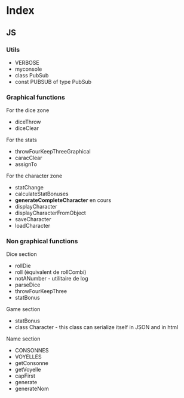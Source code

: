 # Index

## JS

### Utils

* VERBOSE
*  myconsole
* class PubSub
* const PUBSUB of type PubSub

### Graphical functions

For the dice zone

* diceThrow
* diceClear

For the stats

* throwFourKeepThreeGraphical
* caracClear
* assignTo

For the character zone

* statChange
* calculateStatBonuses
* **generateCompleteCharacter** en cours
* displayCharacter
* displayCharacterFromObject
* saveCharacter
* loadCharacter

### Non graphical functions

Dice section

* rollDie
* roll (équivalent de rollCombi)
* notANumber - utilitaire de log
* parseDice
* throwFourKeepThree
* statBonus

Game section

* statBonus
* class Character - this class can serialize itself in JSON and in html

Name section

* CONSONNES
* VOYELLES
* getConsonne
* getVoyelle
* capFirst
* generate
* generateNom
